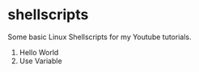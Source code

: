 # shellscripts
Some basic Linux Shellscripts for my Youtube tutorials.

1. Hello World
2. Use Variable
